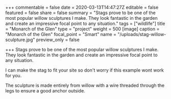 +++
commentable = false
date = 2020-03-13T14:47:27Z
editable = false
featured = false
share = false
summary = "Stags prove to be one of the most popular willow sculptures I make. They look fantastic in the garden and create an impressive focal point to any situation."
tags = ["wildlife"]
title = "Monarch of the Glen"
type = "project"
weight = 500
[image]
caption = "Monarch of the Glen"
focal_point = "Smart"
name = "/uploads/stag-willow-sculpture.jpg"
preview_only = false

+++
Stags prove to be one of the most popular willow sculptures I make. They look fantastic in the garden and create an impressive focal point to any situation.

I can make the stag to fit your site so don't worry if this example wont work for you.

The sculpture is made entirely from willow with a wire threaded through the legs to ensure a good anchor outside.
